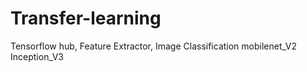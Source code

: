 # Transfer-learning
Tensorflow hub, Feature Extractor, Image Classification
mobilenet_V2
Inception_V3
